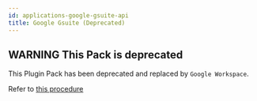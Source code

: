 ```yaml
---
id: applications-google-gsuite-api
title: Google Gsuite (Deprecated)
---
```


## **WARNING** This Pack is deprecated

This Plugin Pack has been deprecated and replaced by `Google Workspace`. 

Refer to [this procedure](applications-google-workspace-api.md)
